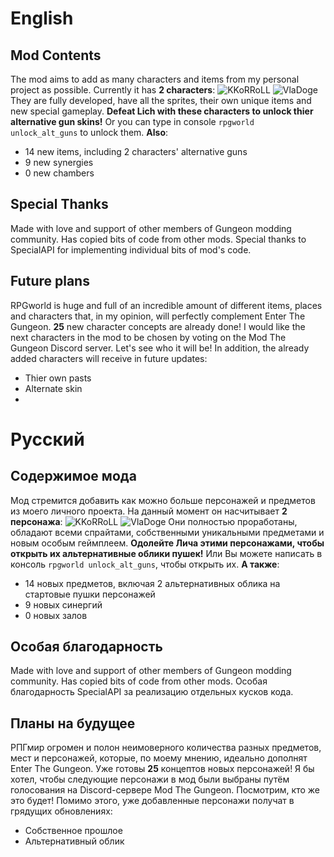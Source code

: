 
# **English**
## Mod Contents
The mod aims to add as many characters and items from my personal project as possible.
Currently it has **2 characters**:
![KKoRRoLL](https://ibb.co/mSqpr5c) ![VlaDoge](https://ibb.co/4j8FsZx)
They are fully developed, have all the sprites, their own unique items and new special gameplay.
**Defeat Lich with these characters to unlock thier alternative gun skins!**
Or you can type in console `rpgworld unlock_alt_guns` to unlock them.
**Also**:
- 14 new items, including 2 characters' alternative guns 
- 9 new synergies
- 0 new chambers

## Special Thanks
 Made with love and support of other members of Gungeon modding community. Has copied bits of code from other mods. Special thanks to SpecialAPI for implementing individual bits of mod's code.
 
## Future plans
RPGworld is huge and full of an incredible amount of different items, places and characters that, in my opinion, will perfectly complement Enter The Gungeon. **25** new character concepts are already done! I would like the next characters in the mod to be chosen by voting on the Mod The Gungeon Discord server. Let's see who it will be!
In addition, the already added characters will receive in future updates:
- Thier own pasts
- Alternate skin
- 
# **Русский**
## Содержимое мода
Мод стремится добавить как можно больше персонажей и предметов из моего личного проекта.
На данный момент он насчитывает **2 персонажа**:
![KKoRRoLL](https://imgur.com/I2AryMN) ![VlaDoge](https://imgur.com/H1I8beQ)
Они полностью проработаны, обладают всеми спрайтами, собственными уникальными предметами и новым особым геймплеем.
**Одолейте Лича этими персонажами, чтобы открыть их альтернативные облики пушек!**
Или Вы можете написать в консоль `rpgworld unlock_alt_guns`, чтобы открыть их.
**А также**:
- 14 новых предметов, включая 2 альтернативных облика на стартовые пушки персонажей
- 9 новых синергий
- 0 новых залов

## Особая благодарность
 Made with love and support of other members of Gungeon modding community. Has copied bits of code from other mods. Особая благодарность SpecialAPI за реализацию отдельных кусков кода.
 
## Планы на будущее
РПГмир огромен и полон неимоверного количества разных предметов, мест и персонажей, которые, по моему мнению, идеально дополнят Enter The Gungeon. Уже готовы **25** концептов новых персонажей! Я бы хотел, чтобы следующие персонажи в мод были выбраны путём голосования на Discord-сервере Mod The Gungeon. Посмотрим, кто же это будет!
Помимо этого, уже добавленные персонажи получат в грядущих обновлениях:
- Собственное прошлое
- Альтернативный облик
